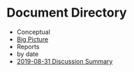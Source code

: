 # Document Directory
* Conceptual
 * [Big Picture](big_picture/)
* Reports
 * by date
  * [2019-08-31 Discussion Summary](2019-08-31.discussion.md)
